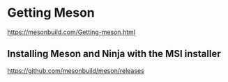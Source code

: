 # Getting Meson #

<https://mesonbuild.com/Getting-meson.html>

## Installing Meson and Ninja with the MSI installer ##

<https://github.com/mesonbuild/meson/releases>
